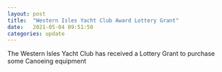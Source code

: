 ```yaml
---
layout: post
title:  "Western Isles Yacht Club Award Lottery Grant"
date:   2021-05-04 09:51:50
categories: update
---
```


The Western Isles Yacht Club has received a Lottery Grant to purchase some Canoeing equipment
